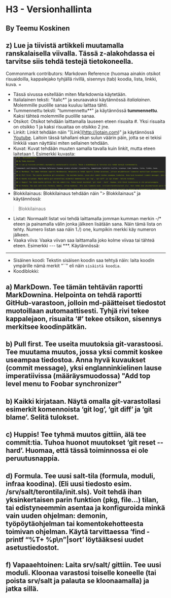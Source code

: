 # H3 - Versionhallinta

## By Teemu Koskinen

## z) Lue ja tiivistä artikkeli muutamalla ranskalaisella viivalla. Tässä z-alakohdassa ei tarvitse siis tehdä testejä tietokoneella.

Commonmark contributors: Markdown Reference (huomaa ainakin otsikot risuaidoilla, kappalejako tyhjällä rivillä, sisennys (tab) koodia, lista, linkki, kuva. =

- Tässä sivussa esitellään miten Markdownia käytetään.
- Italialainen teksti: "italic*" ja seuraavaksi käytännössä *italialainen*. Molemmille puolille sanaa kuuluu laittaa tähti.
- Tummennettu teksti: "tummennettu**" ja käytännössä **tummennettu**. Kaksi tähteä molemmille puolille sanaa.
- Otsikot: Otsikot tehdään laittamalla lauseen eteen risuaita #. Yksi risuaita on otsikko 1 ja kaksi risuaitaa on otsikko 2 jne.
- Linkit: Linkit tehdään näin "]Link](http://jotain.com)" ja käytännössä [Youtube](https://www.youtube.com/watch?v=nivpOO5YXcA&list=PLJYWo2Sc5pH1XaZAA13VxIaC2i4JVRfXv&index=2). Laitoin tässä tahallani ekan sulun väärin päin, jotta se ei tekisi linkkiä vaan näyttäisi miten sellainen tehdään.
- Kuvat: Kuvat tehdään muuten samalla tavalla kuin linkit, mutta eteen laitetaan !. Esimerkki kuvasta:![Markdown](md.png)
- Blokkilainaus: Blokkilainaus tehdään näin "> Blokkilainaus" ja käytännössä:
> Blokkilainaus
- Listat: Normaalit listat voi tehdä laittamalla jomman kumman merkin -/* eteen ja painamalla välin jonka jälkeen lisätään sana. Näin tämä lista on tehty. Numero listan saa näin 1./) one, kumpikin merkki käy numeron jälkeen.
- Vaaka viiva: Vaaka viivan saa laittamalla joko kolme viivaa tai tähteä eteen. Esimerkki --- tai ***. Käytännössä:
---
- Sisäinen koodi: Tekstin sisäisen koodin saa tehtyä näin: laita koodin ympärille nämä merkit "``" eli näin `sisäistä koodia`.
- Koodiblokki:     

## a) MarkDown. Tee tämän tehtävän raportti MarkDownina. Helpointa on tehdä raportti GitHub-varastoon, jolloin md-päätteiset tiedostot muotoillaan automaattisesti. Tyhjä rivi tekee kappalejaon, risuaita ‘#’ tekee otsikon, sisennys merkitsee koodinpätkän.

## b) Pull first. Tee useita muutoksia git-varastoosi. Tee muutama muutos, jossa yksi commit koskee useampaa tiedostoa. Anna hyvä kuvaukset (commit message), yksi englanninkielinen lause imperatiivissa (määräysmuodossa) "Add top level menu to Foobar synchronizer"

## b) Kaikki kirjataan. Näytä omalla git-varastollasi esimerkit komennoista ‘git log’, ‘git diff’ ja ‘git blame’. Selitä tulokset.

## c) Huppis! Tee tyhmä muutos gittiin, älä tee commit:tia. Tuhoa huonot muutokset ‘git reset --hard’. Huomaa, että tässä toiminnossa ei ole peruutusnappia.

## d) Formula. Tee uusi salt-tila (formula, moduli, infraa koodina). (Eli uusi tiedosto esim. /srv/salt/terontila/init.sls). Voit tehdä ihan yksinkertaisen parin funktion (pkg, file...) tilan, tai edistyneemmin asentaa ja konfiguroida minkä vain uuden ohjelman: demonin, työpöytäohjelman tai komentokehotteesta toimivan ohjelman. Käytä tarvittaessa ‘find -printf “%T+ %p\n”|sort’ löytääksesi uudet asetustiedostot.

## f) Vapaaehtoinen: Laita srv/salt/ gittiin. Tee uusi moduli. Kloonaa varastosi toiselle koneelle (tai poista srv/salt ja palauta se kloonaamalla) ja jatka sillä.

